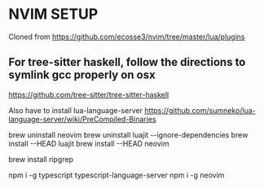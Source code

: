 # NVIM SETUP
Cloned from https://github.com/ecosse3/nvim/tree/master/lua/plugins

## For tree-sitter haskell, follow the directions to symlink gcc properly on osx
https://github.com/tree-sitter/tree-sitter-haskell

Also have to install lua-language-server
https://github.com/sumneko/lua-language-server/wiki/PreCompiled-Binaries

brew uninstall neovim
brew uninstall luajit --ignore-dependencies
brew install --HEAD luajit
brew install --HEAD neovim

brew install ripgrep

npm i -g typescript typescript-language-server
npm i -g neovim
